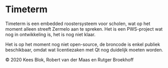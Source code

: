# Timeterm

Timeterm is een embedded roostersysteem voor scholen, wat op het moment alleen streeft Zermelo aan te spreken.
Het is een PWS-project wat nog in ontwikkeling is, het is nog niet klaar.

Het is op het moment nog niet open-source, de broncode is enkel publiek beschikbaar, omdat wat licentiezaken met Qt nog duidelijk moeten worden.

© 2020 Kees Blok, Robert van der Maas en Rutger Broekhoff
